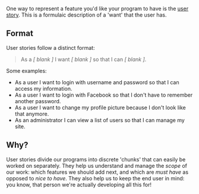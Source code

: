 One way to represent a feature you'd like your program to have is the [user story](https://manifesto.co.uk/agile-concepts-user-stories/). This is a formulaic description of a 'want' that the user has.


## Format

User stories follow a distinct format:

> As a _[ blank ]_ I want _[ blank ]_ so that I can _[ blank ]_.

Some examples:

  * As a user I want to login with username and password so that I can access my information.
  * As a user I want to login with Facebook so that I don't have to remember another password.
  * As a user I want to change my profile picture because I don't look like that anymore.
  * As an administrator I can view a list of users so that I can manage my site.


## Why?

User stories divide our programs into discrete 'chunks' that can easily be worked on separately. They help us understand and manage the _scope_ of our work: which features we should add next, and which are _must have_ as opposed to _nice to have_. They also help us to keep the end user in mind: you know, that person we're actually developing all this for!
